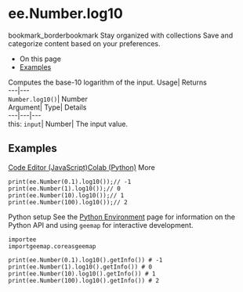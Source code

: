  
#  ee.Number.log10 
bookmark_borderbookmark Stay organized with collections  Save and categorize content based on your preferences.
  * On this page
  * [Examples](https://developers.google.com/earth-engine/apidocs/ee-number-log10#examples)


Computes the base-10 logarithm of the input. 
Usage| Returns  
---|---  
`Number.log10()`| Number  
Argument| Type| Details  
---|---|---  
this: `input`| Number| The input value.  
## Examples
[Code Editor (JavaScript)](https://developers.google.com/earth-engine/apidocs/ee-number-log10#code-editor-javascript-sample)[Colab (Python)](https://developers.google.com/earth-engine/apidocs/ee-number-log10#colab-python-sample) More
```
print(ee.Number(0.1).log10());// -1
print(ee.Number(1).log10());// 0
print(ee.Number(10).log10());// 1
print(ee.Number(100).log10());// 2
```
Python setup
See the [ Python Environment](https://developers.google.com/earth-engine/guides/python_install) page for information on the Python API and using `geemap` for interactive development.
```
importee
importgeemap.coreasgeemap
```
```
print(ee.Number(0.1).log10().getInfo()) # -1
print(ee.Number(1).log10().getInfo()) # 0
print(ee.Number(10).log10().getInfo()) # 1
print(ee.Number(100).log10().getInfo()) # 2
```

